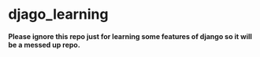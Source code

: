 # djago_learning

#### Please ignore this repo just for learning some features of django so it will be a messed up repo.
